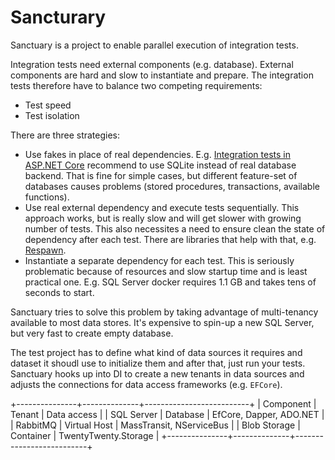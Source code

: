# Sancturary

Sanctuary is a project to enable parallel execution of integration tests.

Integration tests need external components (e.g. database). External components are hard and slow to instantiate and prepare.
The integration tests therefore have to balance two competing requirements:

* Test speed
* Test isolation

There are three strategies:
* Use fakes in place of real dependencies. E.g. [Integration tests in ASP.NET Core](https://learn.microsoft.com/en-us/aspnet/core/test/integration-tests)
  recommend to use SQLite instead of real database backend. That is fine for simple cases, but different feature-set of databases causes problems (stored
  procedures, transactions, available functions).
* Use real external dependency and execute tests sequentially. This approach works, but is really slow and will get slower with growing number of tests.
  This also necessites a need to ensure clean the state of dependency after each test. There are libraries that help with that, e.g. [Respawn](https://github.com/jbogard/Respawn).
* Instantiate a separate dependency for each test. This is seriously problematic because of resources and slow startup time and is least practical one.
  E.g. SQL Server docker requires 1.1 GB and takes tens of seconds to start.

Sanctuary tries to solve this problem by taking advantage of multi-tenancy available to most data stores. It's expensive to spin-up a new SQL Server, but
very fast to create empty database.

The test project has to define what kind of data sources it requires and dataset it shoudl use to initialize them and after that, just run your tests. Sanctuary
hooks up into DI to create a new tenants in data sources and adjusts the connections for data access frameworks (e.g. `EFCore`).

+---------------+--------------+--------------------------+
|  Component    | Tenant       | Data access              |
|  SQL Server   | Database     | EfCore, Dapper, ADO.NET  |
|  RabbitMQ     | Virtual Host | MassTransit, NServiceBus |
|  Blob Storage | Container    | TwentyTwenty.Storage     |
+---------------+--------------+--------------------------+
